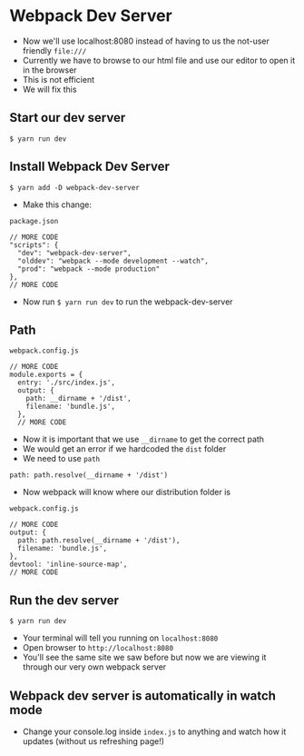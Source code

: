 # Webpack Dev Server
* Now we'll use localhost:8080 instead of having to us the not-user friendly `file:///`
* Currently we have to browse to our html file and use our editor to open it in the browser
* This is not efficient
* We will fix this

## Start our dev server
`$ yarn run dev`

## Install Webpack Dev Server
`$ yarn add -D webpack-dev-server`

* Make this change:

`package.json`

```
// MORE CODE
"scripts": {
  "dev": "webpack-dev-server",
  "olddev": "webpack --mode development --watch",
  "prod": "webpack --mode production"
},
// MORE CODE
```

* Now run `$ yarn run dev` to run the webpack-dev-server

## Path
`webpack.config.js`

```
// MORE CODE
module.exports = {
  entry: './src/index.js',
  output: {
    path: __dirname + '/dist',
    filename: 'bundle.js',
  },
  // MORE CODE
```

* Now it is important that we use `__dirname` to get the correct path
* We would get an error if we hardcoded the `dist` folder
* We need to use `path`

`path: path.resolve(__dirname + '/dist')`

* Now webpack will know where our distribution folder is

`webpack.config.js`

```
// MORE CODE
output: {
  path: path.resolve(__dirname + '/dist'),
  filename: 'bundle.js',
},
devtool: 'inline-source-map',
// MORE CODE
```

## Run the dev server
`$ yarn run dev`

* Your terminal will tell you running on `localhost:8080`
* Open browser to `http://localhost:8080`
* You'll see the same site we saw before but now we are viewing it through our very own webpack server

## Webpack dev server is automatically in watch mode
* Change your console.log inside `index.js` to anything and watch how it updates (without us refreshing page!)
